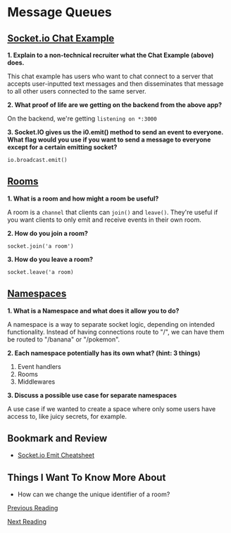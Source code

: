 # Message Queues

## [Socket.io Chat Example](https://socket.io/get-started/chat/)

**1. Explain to a non-technical recruiter what the Chat Example (above) does.**

This chat example has users who want to chat connect to a server that accepts user-inputted text messages and then disseminates that message to all other users connected to the same server.

**2. What proof of life are we getting on the backend from the above app?**

On the backend, we're getting `listening on *:3000`

**3. Socket.IO gives us the i0.emit() method to send an event to everyone. What flag would you use if you want to send a message to everyone except for a certain emitting socket?**

`io.broadcast.emit()`

## [Rooms](https://socket.io/docs/v4/rooms)

**1. What is a room and how might a room be useful?**

A room is a `channel` that clients can `join()` and `leave()`.  They're useful if you want clients to only emit and receive events in their own room.

**2. How do you join a room?**

`socket.join('a room')`

**3. How do you leave a room?**

`socket.leave('a room)`


## [Namespaces](https://socket.io/docs/v4/namespaces/)

**1. What is a Namespace and what does it allow you to do?**

A namespace is a way to separate socket logic, depending on intended functionality. Instead of having connections route to "/", we can have them be routed to "/banana" or "/pokemon".

**2. Each namespace potentially has its own what? (hint: 3 things)**

1. Event handlers
2. Rooms
3. Middlewares

**3. Discuss a possible use case for separate namespaces**

A use case if we wanted to create a space where only some users have access to, like juicy secrets, for example.

## Bookmark and Review

- [Socket.io Emit Cheatsheet](https://socket.io/docs/v4/emit-cheatsheet/)

## Things I Want To Know More About

- How can we change the unique identifier of a room?

[Previous Reading](./class-12.md)

[Next Reading](./class-14.md)
